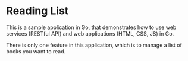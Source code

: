 # Reading List

This is a sample application in Go, that demonstrates how to use web services (RESTful API) and web applications (HTML, CSS, JS) in Go.

There is only one feature in this application, which is to manage a list of books you want to read.
